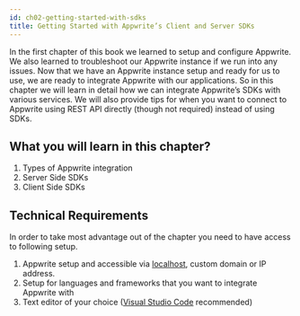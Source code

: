 ```yaml
---
id: ch02-getting-started-with-sdks
title: Getting Started with Appwrite’s Client and Server SDKs
---
```


In the first chapter of this book we learned to setup and configure Appwrite. We also learned to troubleshoot our Appwrite instance if we run into any issues. Now that we have an Appwrite instance setup and ready for us to use, we are ready to integrate Appwrite with our applications. So in this chapter we will learn in detail how we can integrate Appwrite’s SDKs with various services. We will also provide tips for when you want to connect to Appwrite using REST API directly (though not required) instead of using SDKs.

## What you will learn in this chapter?

1. Types of Appwrite integration
2. Server Side SDKs
3. Client Side SDKs

## Technical Requirements

In order to take most advantage out of the chapter you need to have access to following setup.

1. Appwrite setup and accessible via [localhost](http://localhost), custom domain or IP address.
2. Setup for languages and frameworks that you want to integrate Appwrite with
3. Text editor of your choice ([Visual Studio Code](https://code.visualstudio.com/) recommended)
